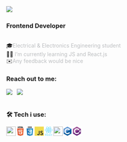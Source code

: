 <!-- <img src="https://media.giphy.com/media/3oz8xSFr4Uw7d3K0JW/source.gif" align="right" width="400" height="250"> -->
<!-- yukarıdaki gibi gif atabiliriz -->

<img src="https://readme-typing-svg.herokuapp.com?duration=2500&lines=Hii+%3A);Take+a+seat+</.;I'm+a+Software+Developer;I+love+creating+things;that+people+need+and+like.">

### Frontend Developer
<!-- <img src="https://media.giphy.com/media/QNFhOolVeCzPQ2Mx85/giphy.gif" align="right" width="400" height="250"> -->
<br>
🎓<font color="#BCBEC0">Electrical & Electronics Engineering student </font>
<br>
👨‍💻
<font color="#BCBEC0">I’m currently learning JS and React.js </font>

<br>
✉️<font color="#BCBEC0">Any feedback would be nice </font>

### Reach out to me:

[<img  width="28" src="https://unpkg.com/simple-icons@v4/icons/twitter.svg" align="left" />][twitter]
[<img  width="28" src="https://unpkg.com/simple-icons@v4/icons/linkedin.svg" align="left" />][linkedin]

<br />
<br />

### 🛠 Tech i use:

<img align="left"  src="https://camo.githubusercontent.com/b3a1cdd20d0f308634ddd4598cdaa729c2d77047f51e66fa7206b9b4bac94c23/68747470733a2f2f63646e2e776f726c64766563746f726c6f676f2e636f6d2f6c6f676f732f61726475696e6f2d312e737667" width="25" height="25" />
<img align="left" src="https://raw.githubusercontent.com/devicons/devicon/master/icons/html5/html5-original-wordmark.svg" width="25" height="25" />
<img align="left" src="https://raw.githubusercontent.com/devicons/devicon/master/icons/css3/css3-original-wordmark.svg" width="25" height="25" />
<img align="left" src="https://raw.githubusercontent.com/devicons/devicon/master/icons/javascript/javascript-original.svg" width="25" height="25" />
<img align="left" src="https://raw.githubusercontent.com/devicons/devicon/master/icons/react/react-original-wordmark.svg" width="25" height="25" />
<img align="left" src="https://camo.githubusercontent.com/fbfcb9e3dc648adc93bef37c718db16c52f617ad055a26de6dc3c21865c3321d/68747470733a2f2f7777772e766563746f726c6f676f2e7a6f6e652f6c6f676f732f6769742d73636d2f6769742d73636d2d69636f6e2e737667" width="25" height="25" />
<img align="left" src="https://raw.githubusercontent.com/devicons/devicon/master/icons/c/c-original.svg" width="25" height="25" />
<img align="left" src="https://raw.githubusercontent.com/devicons/devicon/master/icons/csharp/csharp-original.svg" width="25" height="25" />
<br/>
<br />

[twitter]: https://twitter.com/mcahitkya?lang=tr
[linkedin]: https://www.linkedin.com/in/mucahittkaya/
